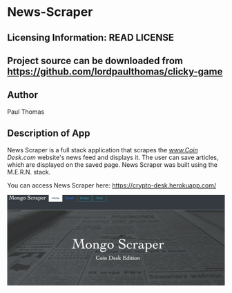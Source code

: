 # News-Scraper

Licensing Information: READ LICENSE
---
Project source can be downloaded from https://github.com/lordpaulthomas/clicky-game
----
Author
-----------
Paul Thomas


Description of App
-----------


News Scraper is a full stack application that scrapes the _www.Coin Desk.com_ website's news feed and displays it.  The user can save articles, which are displayed on the saved page.  News Scraper was built using the M.E.R.N. stack.

You can access News Scraper here:
https://crypto-desk.herokuapp.com/

![database](./assets/screenShot.png)